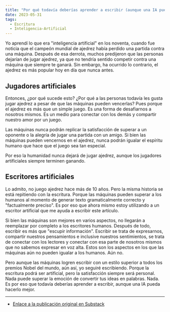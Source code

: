 ```yaml
---
title: "Por qué todavía deberías aprender a escribir (aunque una IA pueda hacerlo mejor)"
date: 2023-05-31
tags:
  - Escritura
  - Inteligencia-Artificial
---
```

Yo aprendí lo que era "inteligencia artificial" en los noventa, cuando fue noticia que el campeón mundial de ajedrez había perdido una partida contra una máquina. Después de esa derrota, muchos predijeron que las personas dejarían de jugar ajedrez, ya que no tendría sentido competir contra una máquina que siempre te ganará. Sin embargo, ha ocurrido lo contrario, el ajedrez es más popular hoy en día que nunca antes.

## Jugadores artificiales

Entonces, ¿por qué sucede esto? ¿Por qué a las personas todavía les gusta jugar ajedrez a pesar de que las máquinas pueden vencerlas? Pues porque el ajedrez es más que un simple juego. Es una forma de desafiarnos a nosotros mismos. Es un medio para conectar con los demás y compartir nuestro amor por un juego.

Las máquinas nunca podrán replicar la satisfacción de superar a un oponente o la alegría de jugar una partida con un amigo. Si bien las máquinas pueden vencernos en el ajedrez, nunca podrán igualar el espíritu humano que hace que el juego sea tan especial.

Por eso la humanidad nunca dejará de jugar ajedrez, aunque los jugadores artificiales siempre terminen ganando.

## Escritores artificiales

Lo admito, no juego ajedrez hace más de 10 años. Pero la misma historia se está repitiendo con la escritura. Porque las máquinas pueden superar a los humanos al momento de generar texto gramaticalmente correcto y "factualmente preciso". Es por eso que ahora mismo estoy utilizando a un escritor artificial que me ayuda a escribir este artículo.

Si bien las máquinas son mejores en varios aspectos, no llegarán a reemplazar por completo a los escritores humanos. Después de todo, escribir es más que "escupir información". Escribir se trata de expresarnos, compartir nuestros pensamientos e inclusive nuestros sentimientos, se trata de conectar con los lectores y conectar con esa parte de nosotros mismos que no sabemos expresar en voz alta. Estos son los aspectos en los que las máquinas aún no pueden igualar a los humanos. Aún no.

Pero aunque las máquinas logren escribir con un estilo superior a todos los premios Nobel del mundo, aún así, yo seguiré escribiendo. Porque la escritura podrá ser artificial, pero la satisfacción siempre será personal. Nada puede superar la emoción de convertir tus ideas en palabras. Nada. Es por eso que todavía deberías aprender a escribir, aunque una IA pueda hacerlo mejor.

---

- [Enlace a la publicación original en Substack](https://miguel1man.substack.com/p/why-you-should-still-learn-to-write)
